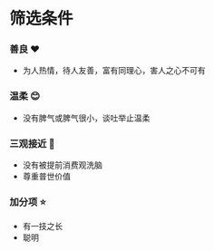 # 筛选条件

### 善良  :heart:

- 为人热情，待人友善，富有同理心，害人之心不可有

### 温柔  :blush:

- 没有脾气或脾气很小，谈吐举止温柔

### 三观接近  :handshake:

- 没有被提前消费观洗脑
- 尊重普世价值

### 加分项  :star:

- 有一技之长
- 聪明

